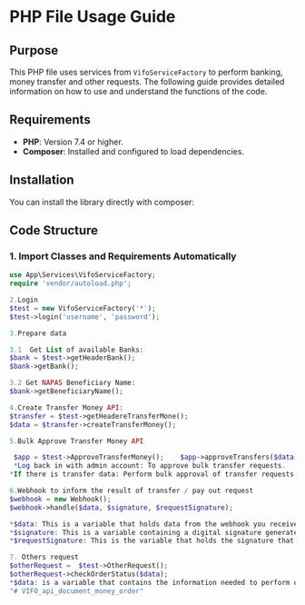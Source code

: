 # PHP File Usage Guide
## Purpose

This PHP file uses services from `VifoServiceFactory` to perform banking, money transfer and other requests. The following guide provides detailed information on how to use and understand the functions of the code.

## Requirements
- **PHP**: Version 7.4 or higher.
- **Composer**: Installed and configured to load dependencies.
## Installation
You can install the library directly with composer:
## Code Structure
### 1. Import Classes and Requirements Automatically
```php
use App\Services\VifoServiceFactory;
require 'vendor/autoload.php';

2.Login
$test = new VifoServiceFactory('*');
$test->login('username', 'password');

3.Prepare data

3.1  Get List of available Banks:
$bank = $test->getHeaderBank();
$bank->getBank();

3.2 Get NAPAS Beneficiary Name:
$bank->getBeneficiaryName();

4.Create Transfer Money API:
$transfer = $test->getHeadereTransferMone();
$data = $transfer->createTransferMoney();

5.Bulk Approve Transfer Money API

 $app = $test->ApproveTransferMoney();    $app->approveTransfers($data);
 *Log back in with admin account: To approve bulk transfer requests.
*If there is transfer data: Perform bulk approval of transfer requests using ApproveTransferMoney and approveTransfers methods.

6.Webhook to inform the result of transfer / pay out request
$webhook = new Webhook();
$webhook->handle($data, $signature, $requestSignature);

*$data: This is a variable that holds data from the webhook you receive from an external service or application.
*$signature: This is a variable containing a digital signature generated by the webhook service to authenticate the integrity and origin of the data.
*$requestSignature: This is the variable that holds the signature that you calculate in your application to compare with the signature sent from the webhook service ($signature)

7. Others request
$otherRequest =  $test->OtherRequest();
$otherRequest->checkOrderStatus($data);
*$data: is a variable that contains the information needed to perform order status checks."# VIFO_api_document_money_order"  
"# VIFO_api_document_money_order" 
